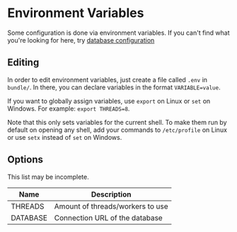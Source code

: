 # Environment Variables

Some configuration is done via environment variables. If you can't find what you're looking for here, try [database configuration](configuration.md)

## Editing

In order to edit environment variables, just create a file called ``.env`` in ``bundle/``. In there, you can declare variables in the format ``VARIABLE=value``.

If you want to globally assign variables, use `export` on Linux or `set` on Windows.
For example: `export THREADS=8`.

Note that this only sets variables for the current shell. To make them run by default on opening any shell, add your commands to ``/etc/profile`` on Linux or use ``setx`` instead of ``set`` on Windows.

## Options

This list may be incomplete.

| Name | Description |
| --- | --- |
| THREADS | Amount of threads/workers to use |
| DATABASE | Connection URL of the database |
